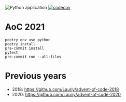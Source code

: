 ![Python application](https://github.com/Lauriy/advent-of-code-2021/workflows/Python%20application/badge.svg)
[![codecov](https://codecov.io/gh/Lauriy/advent-of-code-2021/branch/master/graph/badge.svg)](https://codecov.io/gh/Lauriy/advent-of-code-2021)

# AoC 2021

```shell
poetry env use python
poetry install
pre-commit install
pytest
pre-commit run --all-files
```

# Previous years

- 2018: https://github.com/Lauriy/advent-of-code-2018
- 2020: https://github.com/Lauriy/advent-of-code-2020

